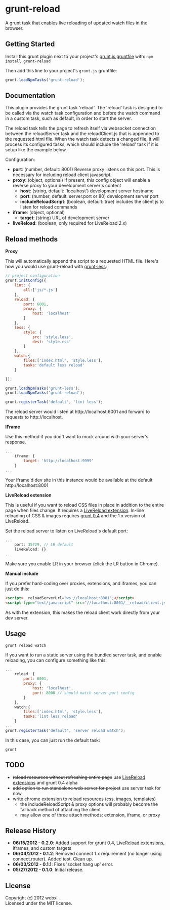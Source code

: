 # grunt-reload

A grunt task that enables live reloading of updated watch files in the browser.

## Getting Started
Install this grunt plugin next to your project's [grunt.js gruntfile][getting_started] with: `npm install grunt-reload`

Then add this line to your project's `grunt.js` gruntfile:

```javascript
grunt.loadNpmTasks('grunt-reload');
```

[grunt]: https://github.com/cowboy/grunt
[getting_started]: https://github.com/cowboy/grunt/blob/master/docs/getting_started.md

## Documentation

This plugin provides the grunt task 'reload'. The 'reload' task is designed to be called via the watch task configuration and before the watch command in a custom task, such as default, in order to start the server.

The reload task tells the page to refresh itself via websocket connection between the reloadServer task and the reloadClient.js that is appended to the requested html file. When the watch task detects a changed file, it will process its configured tasks, which should include the 'reload' task if it is setup like the example below.

Configuration:

* __port__: (number, default: 8001) Reverse proxy listens on this port. This is necessary for including reload client javascript.
* __proxy__: (object, optional) If present, this config object will enable a reverse proxy to your development server's content
  * __host__: (string, default: 'localhost') development server hostname
  * __port__: (number, default: server.port or 80) development server port
  * __includeReloadScript__: (boolean, default: true) includes the client js to listen for reload commands
* __iframe__: (object, optional)
  * __target__: (string) URL of development server
* __liveReload__: (boolean, only required for LiveReload 2.x)

## Reload methods

__Proxy__

This will automatically append the script to a requested HTML file. Here's how you would use grunt-reload with [grunt-less](https://github.com/jharding/grunt-less):

```javascript
// project configuration
grunt.initConfig({
    lint: {
        all:['js/*.js']
    },
    reload: {
        port: 6001,
        proxy: {
            host: 'localhost'
        }
    },
    less: {
        style: {
            src: 'style.less',
            dest: 'style.css'
        }
    },
    watch:{
        files:['index.html', 'style.less'],
        tasks:'default less reload'
    }

});

grunt.loadNpmTasks('grunt-less');
grunt.loadNpmTasks('grunt-reload');

grunt.registerTask('default', 'lint less');
```

The reload server would listen at http://localhost:6001 and forward to requests to http://localhost.

__IFrame__

Use this method if you don't want to muck around with your server's response.

```javascript
...
    iframe: {
        target: 'http://localhost:9999'
    }
...
```

Your iframe'd dev site in this instance would be available at the default http://localhost:8001

__LiveReload extension__

This is useful if you want to reload CSS files in place in addition to the entire page when files change. It requires a [LiveReload extension](http://help.livereload.com/kb/general-use/browser-extensions). In-line reloading of CSS & images requires [grunt 0.4](https://github.com/cowboy/grunt/tree/wip) and the 1.x version of LiveReload.

Set the reload server to listen on LiveReload's default port:

```javascript
...
    port: 35729, // LR default
    liveReload: {}
...
```

Make sure you enable LR in your browser (click the LR button in Chrome).

__Manual include__

If you prefer hard-coding over proxies, extensions, and iframes, you can just do this:

```html
<script>__reloadServerUrl="ws://localhost:8001";</script>
<script type="text/javascript" src="//localhost:8001/__reload/client.js"></script>
```

As with the extension, this makes the reload client work directly from your dev server.

## Usage

`grunt reload watch`

If you want to run a static server using the bundled server task, and enable reloading, you can configure something like this:

```javascript
...
    reload: {
        port: 6001,
        proxy: {
            host: 'localhost',
            port: 8000 // should match server.port config
        }
    },
    watch:{
        files:['index.html', 'style.less'],
        tasks:'lint less reload'
    }
...
grunt.registerTask('default', 'server reload watch');
```

In this case, you can just run the default task:

`grunt`


## TODO
* ~~reload resources without refreshing entire page~~ use [LiveReload extensions](http://help.livereload.com/kb/general-use/browser-extensions) and grunt 0.4 alpha
* ~~add option to run standalone web server for project~~ use server task for now
* write chrome extension to reload resources (css, images, templates)
    * the includeReloadScript & proxy options will probably become the fallback method of attaching the client
    * may allow one of three attach methods: extension, iframe, or proxy

## Release History
*   __06/15/2012 - 0.2.0__: Added support for grunt 0.4, [LiveReload extensions](http://help.livereload.com/kb/general-use/browser-extensions), iframes, and custom targets
*   __06/04/2012 - 0.1.2__: Removed connect 1.x requirement (no longer using connect.router). Added test. Clean up.
*   __06/03/2012 - 0.1.1__: Fixes 'socket hang up' error.
*   __05/27/2012 - 0.1.0__: Initial release.

## License
Copyright (c) 2012 webxl  
Licensed under the MIT license.
